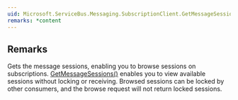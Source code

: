 ```yaml
---  
uid: Microsoft.ServiceBus.Messaging.SubscriptionClient.GetMessageSessions  
remarks: *content  
---  
```

  
## Remarks  
 Gets the message sessions, enabling you to browse sessions on subscriptions. [GetMessageSessions()](assetId:///M:Microsoft.ServiceBus.Messaging.SubscriptionClient.GetMessageSessions?qualifyHint=False&autoUpgrade=True) enables you to view available sessions without locking or receiving. Browsed sessions can be locked by other consumers, and the browse request will not return locked sessions.
